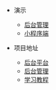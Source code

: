 * 演示
  * [后台管理](test)
  * [小程序端](test)

* 项目地址
  * [后台平台](platform)
  * [后台管理](platform)
  * [学习教程](platform)